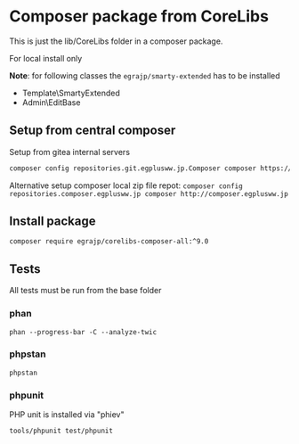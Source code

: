 # Composer package from CoreLibs

This is just the lib/CoreLibs folder in a composer package.

For local install only

**Note**: for following classes the `egrajp/smarty-extended` has to be installed

- Template\SmartyExtended
- Admin\EditBase

## Setup from central composer

Setup from gitea internal servers

```sh
composer config repositories.git.egplusww.jp.Composer composer https://git.egplusww.jp/api/packages/Composer/composer
```

Alternative setup composer local zip file repot:
`composer config repositories.composer.egplusww.jp composer http://composer.egplusww.jp`

## Install package

`composer require egrajp/corelibs-composer-all:^9.0`

## Tests

All tests must be run from the base folder

### phan

`phan --progress-bar -C --analyze-twic`

### phpstan

`phpstan`

### phpunit

PHP unit is installed via "phiev"

`tools/phpunit test/phpunit`
